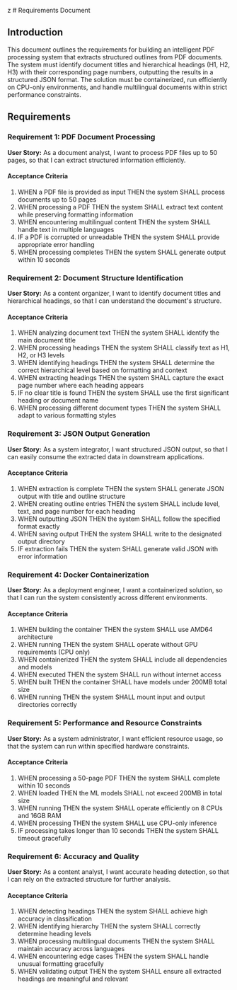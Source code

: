 z   # Requirements Document

## Introduction

This document outlines the requirements for building an intelligent PDF processing system that extracts structured outlines from PDF documents. The system must identify document titles and hierarchical headings (H1, H2, H3) with their corresponding page numbers, outputting the results in a structured JSON format. The solution must be containerized, run efficiently on CPU-only environments, and handle multilingual documents within strict performance constraints.

## Requirements

### Requirement 1: PDF Document Processing

**User Story:** As a document analyst, I want to process PDF files up to 50 pages, so that I can extract structured information efficiently.

#### Acceptance Criteria

1. WHEN a PDF file is provided as input THEN the system SHALL process documents up to 50 pages
2. WHEN processing a PDF THEN the system SHALL extract text content while preserving formatting information
3. WHEN encountering multilingual content THEN the system SHALL handle text in multiple languages
4. IF a PDF is corrupted or unreadable THEN the system SHALL provide appropriate error handling
5. WHEN processing completes THEN the system SHALL generate output within 10 seconds

### Requirement 2: Document Structure Identification

**User Story:** As a content organizer, I want to identify document titles and hierarchical headings, so that I can understand the document's structure.

#### Acceptance Criteria

1. WHEN analyzing document text THEN the system SHALL identify the main document title
2. WHEN processing headings THEN the system SHALL classify text as H1, H2, or H3 levels
3. WHEN identifying headings THEN the system SHALL determine the correct hierarchical level based on formatting and context
4. WHEN extracting headings THEN the system SHALL capture the exact page number where each heading appears
5. IF no clear title is found THEN the system SHALL use the first significant heading or document name
6. WHEN processing different document types THEN the system SHALL adapt to various formatting styles

### Requirement 3: JSON Output Generation

**User Story:** As a system integrator, I want structured JSON output, so that I can easily consume the extracted data in downstream applications.

#### Acceptance Criteria

1. WHEN extraction is complete THEN the system SHALL generate JSON output with title and outline structure
2. WHEN creating outline entries THEN the system SHALL include level, text, and page number for each heading
3. WHEN outputting JSON THEN the system SHALL follow the specified format exactly
4. WHEN saving output THEN the system SHALL write to the designated output directory
5. IF extraction fails THEN the system SHALL generate valid JSON with error information

### Requirement 4: Docker Containerization

**User Story:** As a deployment engineer, I want a containerized solution, so that I can run the system consistently across different environments.

#### Acceptance Criteria

1. WHEN building the container THEN the system SHALL use AMD64 architecture
2. WHEN running THEN the system SHALL operate without GPU requirements (CPU only)
3. WHEN containerized THEN the system SHALL include all dependencies and models
4. WHEN executed THEN the system SHALL run without internet access
5. WHEN built THEN the container SHALL have models under 200MB total size
6. WHEN running THEN the system SHALL mount input and output directories correctly

### Requirement 5: Performance and Resource Constraints

**User Story:** As a system administrator, I want efficient resource usage, so that the system can run within specified hardware constraints.

#### Acceptance Criteria

1. WHEN processing a 50-page PDF THEN the system SHALL complete within 10 seconds
2. WHEN loaded THEN the ML models SHALL not exceed 200MB in total size
3. WHEN running THEN the system SHALL operate efficiently on 8 CPUs and 16GB RAM
4. WHEN processing THEN the system SHALL use CPU-only inference
5. IF processing takes longer than 10 seconds THEN the system SHALL timeout gracefully

### Requirement 6: Accuracy and Quality

**User Story:** As a content analyst, I want accurate heading detection, so that I can rely on the extracted structure for further analysis.

#### Acceptance Criteria

1. WHEN detecting headings THEN the system SHALL achieve high accuracy in classification
2. WHEN identifying hierarchy THEN the system SHALL correctly determine heading levels
3. WHEN processing multilingual documents THEN the system SHALL maintain accuracy across languages
4. WHEN encountering edge cases THEN the system SHALL handle unusual formatting gracefully
5. WHEN validating output THEN the system SHALL ensure all extracted headings are meaningful and relevant